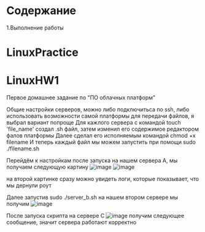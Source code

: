 # Содержание
1.Выполнение работы

# LinuxPractice
# LinuxHW1
Первое домашнее задание по "ПО облачных платформ"

Общие настройки серверов, можно либо подключитьса по ssh, либо использовать возможности самой платформы для передачи файлов, я выбрал вариант попроще
Для кажлого сервера с командой touch 'file_name' создал .sh файл, затем изменил его содержимое редактором фалов платформы
Далее сделал его исполняемым командой chmod +x filename
И теперь каждый файл мы можем запустить при помощи sudo ./filename.sh

Перейдём к настройкам
после запуска на нашем сервера А, мы получаем следующую картину
![image](https://github.com/BilioboMain/LinuxPractice/assets/53617626/663afdf5-c243-47fe-a33f-324f716bd47d)
![image](https://github.com/BilioboMain/LinuxPractice/assets/53617626/2faa8d9c-dbc8-4472-abea-653dbd39ff26)

на второй картинке сразу можно увидеть логи, которые показывает, что мы дернули роут

Далее запустив sudo ./server_b.sh на нашем втором сервере мы получим 
![image](https://github.com/BilioboMain/LinuxPractice/assets/53617626/488c414b-dfed-4eef-8bf5-429999140c0a)

После запуска скрипта на сервере C
![image](https://github.com/BilioboMain/LinuxPractice/assets/53617626/f9477ac9-1763-460e-a63e-f314b0f3bc33)
получим следующее сообщение, значит сервера работают корректно
